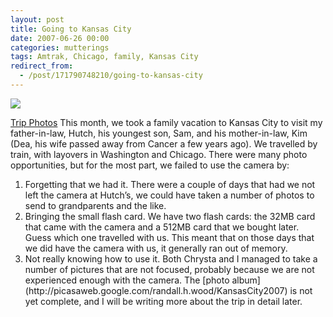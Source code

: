 ```yaml
---
layout: post
title: Going to Kansas City
date: 2007-06-26 00:00
categories: mutterings
tags: Amtrak, Chicago, family, Kansas City
redirect_from:
  - /post/171790748210/going-to-kansas-city
---
```

[![](http://lh3.google.com/image/randall.h.wood/RnMbjIOsuYE/AAAAAAAAA7o/wrAWmitJ1F0/s160-c/KansasCity2007.jpg)](http://picasaweb.google.com/randall.h.wood/KansasCity2007)

[Trip Photos](http://picasaweb.google.com/randall.h.wood/KansasCity2007)
This month, we took a family vacation to Kansas City to visit my father-in-law, Hutch, his youngest son, Sam, and his mother-in-law, Kim (Dea, his wife passed away from Cancer a few years ago). We travelled by train, with layovers in Washington and Chicago. There were many photo opportunities, but for the most part, we failed to use the camera by:

<ol><li>Forgetting that we had it. There were a couple of days that had we not left the camera at Hutch&rsquo;s, we could have taken a number of photos to send to grandparents and the like.</li>
<li>Bringing the small flash card. We have two flash cards: the 32MB card that came with the camera and a 512MB card that we bought later. Guess which one travelled with us. This meant that on those days that we did have the camera with us, it generally ran out of memory.</li>
<li>Not really knowing how to use it. Both Chrysta and I managed to take a number of pictures that are not focused, probably because we are not experienced enough with the camera.
The [photo album](http://picasaweb.google.com/randall.h.wood/KansasCity2007) is not yet complete, and I will be writing more about the trip in detail later.</li>
</ol>
